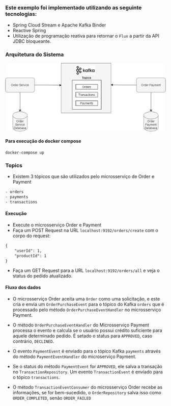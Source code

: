 ### Este exemplo foi implementado utilizando as seguinte tecnologias:
- Spring Cloud Stream e Apache Kafka Binder
- Reactive Spring
- Utilização de programação reativa para retornar o `Flux` a partir da API JDBC bloqueante.

### Arquitetura do Sistema

<p>
    <img src="saga-choreography.png"/>
</p>


#### Para execução do docker compose
```
docker-compose up
```

### Topics
- Existem 3 tópicos que são utilizados pelo microsserviço de Order e Payment
```
- orders
- payments
- transactions
```

#### Execução
- Execute o microsserviço Order e Payment 
- Faça um POST Request na URL `localhost:9192/orders/create` com o corpo do request: 
```
{
    "userId": 1,
    "productId": 1
}
```
- Faça um GET Request para a URL `localhost:9192/orders/all` e veja o status do pedido atualizado.

#### Fluxo dos dados
- O microsserviço Order aceita uma `Order` como uma solicitação,
e este cria e envia um `OrderPurchaseEvent` para o tópico do Kafka `orders` que é processado pelo método `OrderPurchaseEventHandler` no microsserviço Payment.

- O método `OrderPurchaseEventHandler` do Microsserviço Payment processa o evento e calcula se o usuário possui crédito suficiente para aquele determinado pedido. É setado o status para `APPROVED`, caso contrário, `DECLINED`.

- O evento `PaymentEvent` é enviado para o tópico Kafka `payments` através do  método `PaymentEventHandler` do microserviço Payment.

- Se o status do método `PaymentEvent` for `APPROVED`, ele salva a transação no `TransactionRepository`. Um evento `TransactionEvent` é enviado para o tópico `transactions`.

- O método `TransactionEventConsumer` do microsserviço Order recebe as informações, se for bem-sucedido, o `OrderRepository` salva isso como `ORDER_COMPLETED`, senão `ORDER_FAILED`